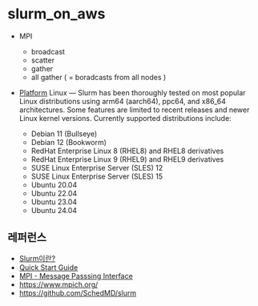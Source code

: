 # slurm_on_aws

* MPI 
  - broadcast
  - scatter
  - gather
  - all gather ( = boradcasts from all nodes ) 

* [Platform](https://slurm.schedmd.com/platforms.html) 
Linux — Slurm has been thoroughly tested on most popular Linux distributions using arm64 (aarch64), ppc64, and x86_64 architectures. Some features are limited to recent releases and newer Linux kernel versions. Currently supported distributions include:

  * Debian 11 (Bullseye)
  * Debian 12 (Bookworm)
  * RedHat Enterprise Linux 8 (RHEL8) and RHEL8 derivatives
  * RedHat Enterprise Linux 9 (RHEL9) and RHEL9 derivatives
  * SUSE Linux Enterprise Server (SLES) 12
  * SUSE Linux Enterprise Server (SLES) 15
  * Ubuntu 20.04
  * Ubuntu 22.04
  * Ubuntu 23.04
  * Ubuntu 24.04

## 레퍼런스 ##

* [Slurm이란?](https://haawron.tistory.com/33)
* [Quick Start Guide](https://slurm.schedmd.com/quickstart.html)
* [MPI - Message Passsing Interface](https://operatingsystems.tistory.com/entry/High-Performance-Computing-MPI)
* https://www.mpich.org/
* https://github.com/SchedMD/slurm
